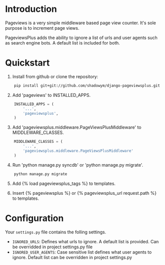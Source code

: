 Introduction
============
Pageviews is a very simple middleware based page view counter. It's sole purpose is to increment page views.

PageviewsPlus adds the ability to ignore a list of urls and user agents such as search engine bots.  A default list is included for both.




Quickstart
==========

1. Install from github or clone the repository:
```bash
    pip install git+git://github.com/shadowym/django-pageviewsplus.git
```

2. Add 'pageviews' to INSTALLED_APPS.
```python
    INSTALLED_APPS = (
        '...',
        'pageviewsplus',
    )
```

3. Add 'pageviewsplus.middleware.PageViewsPlusMiddleware' to MIDDLEWARE_CLASSES.
```python
    MIDDLEWARE_CLASSES = (
        '...',
        'pageviewsplus.middleware.PageViewsPlusMiddleware'
    )
```

4. Run 'python manage.py syncdb' or 'python manage.py migrate'.
```bash
    python manage.py migrate
```

5. Add {% load pageviewsplus_tags %} to templates.

6. Insert {% pageviewsplus %} or {% pageviewsplus_url request.path %} to templates.

Configuration
=============

Your ``settings.py`` file contains the folling settings.

* ``IGNORED_URLS``: Defines what urls to ignore.  A default list is provided. Can be overridded in project settings.py file
* ``IGNORED_USER_AGENTS``: Case sensitive list defines what user agents to ignore. Default list can be overridden in project settings.py
